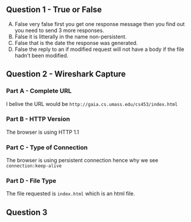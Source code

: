 
## Question 1 - True or False

<ol style="list-style-type: upper-alpha">
  <li>False very false first you get one response message then you find out you need to send 3 more responses.</li>
  <li>False it is litterally in the name non-persistent.</li>
  <li>False that is the date the response was generated.</li>
  <li>False the reply to an if modified request will not have a body if the file hadn't been modified.</li>
</ol>

## Question 2 - Wireshark Capture

### Part A - Complete URL

I belive the URL would be `http://gaia.cs.umass.edu/cs453/index.html`

### Part B - HTTP Version

The browser is using HTTP 1.1

### Part C - Type of Connection

The browser is using persistent connection hence why we see `connection:keep-alive`

### Part D - File Type

The file requested is `index.html` which is an html file.

## Question 3
